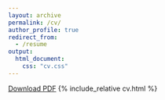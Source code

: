 ```yaml
---
layout: archive
permalink: /cv/
author_profile: true
redirect_from:
  - /resume
output:
  html_document:
    css: "cv.css"
---
```

<html>
  <a href="/files/Sepand_Soltani_cv.pdf">Download PDF</a>
</html>
{% include_relative cv.html %}

<!-- 
"C:\Program Files\wkhtmltopdf\bin\wkhtmltopdf.exe" cv.html "F:\Projects\sepandsoltani.github.io\files\Sepand_Soltani_cv.pdf"
-->